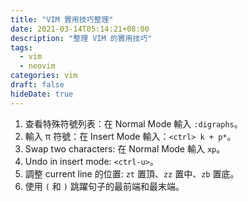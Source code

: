 ```yaml
---
title: "VIM 實用技巧整理"
date: 2021-03-14T05:14:21+08:00
description: "整理 VIM 的實用技巧"
tags:
  - vim
  - neovim
categories: vim
draft: false
hideDate: true
---
```


1. 查看特殊符號列表：在 Normal Mode 輸入 `:digraphs`。
2. 輸入 π 符號：在 Insert Mode 輸入：`<ctrl> k + p*`。
3. Swap two characters: 在 Normal Mode 輸入 `xp`。
4. Undo in insert mode: `<ctrl-u>`。
5. 調整 current line 的位置: `zt` 置頂、`zz` 置中、`zb` 置底。
6. 使用 `(` 和 `)` 跳躍句子的最前端和最末端。
